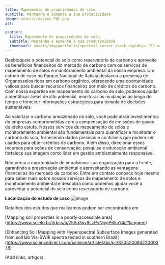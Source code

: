 ```yaml
---
title: Mapeamento de propriedades de solo
subtitle: Mantenha e aumente a sua produtividade
image: assets/img/cot_PNI.png
alt: 

caption:
  title: Mapeamento de propriedades de solo
  subtitle: Mantenha e aumente a sua produtividade
  thumbnail: assets/img/portfolio/spectral_raster_stack_rapideye_122_map_C.png
---
```

Desbloqueie o potencial do solo como reservatório de carbono e aproveite os benefícios financeiros do mercado de carbono com os serviços de mapeamento de solos e monitoramento ambiental da nossa empresa. Um estudo de caso no Parque Nacional de Itatiaia destacou a presença de Organossolos ricos em carbono orgânico, oferecendo uma oportunidade valiosa para buscar recursos financeiros por meio de créditos de carbono. Com nossa expertise em mapeamento do carbono do solo, podemos ajudar a identificar áreas de alto potencial, monitorar as mudanças ao longo do tempo e fornecer informações estratégicas para tomada de decisões sustentáveis.

Ao valorizar o carbono armazenado no solo, você pode atrair investimentos de empresas comprometidas com a compensação de emissões de gases de efeito estufa. Nossos serviços de mapeamento de solos e monitoramento ambiental são fundamentais para quantificar e monitorar o carbono do solo, fornecendo dados precisos e confiáveis que podem ser usados para obter créditos de carbono. Além disso, direcionar esses recursos para ações de conservação, pesquisa e educação ambiental fortalece sua imagem como líder em gestão ambientalmente responsável.

Não perca a oportunidade de impulsionar sua organização para a frente, garantindo a preservação ambiental e aproveitando as vantagens financeiras do mercado de carbono. Entre em contato conosco hoje mesmo para saber mais sobre nossos serviços de mapeamento de solos e monitoramento ambiental e descubra como podemos ajudar você a aproveitar o potencial do solo como reservatório de carbono.

**Localização do estudo de caso**
![image](https://github.com/datasitu/datasitu.github.io/assets/134561525/d3939d3c-5af0-41bf-974a-f2a352d59618)



Detalhes dos estudos que realizamos podem ser encontrados em

[Mapping soil properties in a poorly-accessible area] (https://www.scielo.br/j/rbcs/a/75Sq3qv9LzPvNjygP65nY4j/?lang=en) 

[Enhancing Soil Mapping with Hyperspectral Subsurface Images generated from soil lab Vis-SWIR spectra tested in southern Brazil] (https://www.sciencedirect.com/science/article/abs/pii/S2352009423000378)

(Add links, artigos). 
